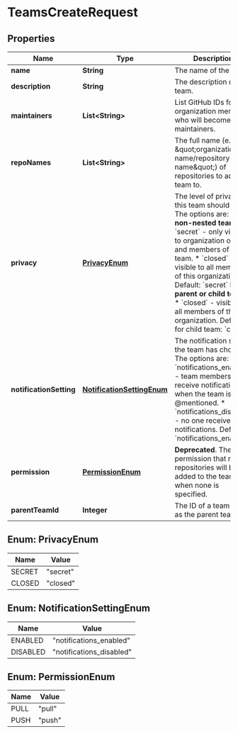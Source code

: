 

# TeamsCreateRequest


## Properties

| Name | Type | Description | Notes |
|------------ | ------------- | ------------- | -------------|
|**name** | **String** | The name of the team. |  |
|**description** | **String** | The description of the team. |  [optional] |
|**maintainers** | **List&lt;String&gt;** | List GitHub IDs for organization members who will become team maintainers. |  [optional] |
|**repoNames** | **List&lt;String&gt;** | The full name (e.g., \&quot;organization-name/repository-name\&quot;) of repositories to add the team to. |  [optional] |
|**privacy** | [**PrivacyEnum**](#PrivacyEnum) | The level of privacy this team should have. The options are:   **For a non-nested team:**    * &#x60;secret&#x60; - only visible to organization owners and members of this team.    * &#x60;closed&#x60; - visible to all members of this organization.   Default: &#x60;secret&#x60;   **For a parent or child team:**    * &#x60;closed&#x60; - visible to all members of this organization.   Default for child team: &#x60;closed&#x60; |  [optional] |
|**notificationSetting** | [**NotificationSettingEnum**](#NotificationSettingEnum) | The notification setting the team has chosen. The options are:    * &#x60;notifications_enabled&#x60; - team members receive notifications when the team is @mentioned.    * &#x60;notifications_disabled&#x60; - no one receives notifications.   Default: &#x60;notifications_enabled&#x60; |  [optional] |
|**permission** | [**PermissionEnum**](#PermissionEnum) | **Deprecated**. The permission that new repositories will be added to the team with when none is specified. |  [optional] |
|**parentTeamId** | **Integer** | The ID of a team to set as the parent team. |  [optional] |



## Enum: PrivacyEnum

| Name | Value |
|---- | -----|
| SECRET | &quot;secret&quot; |
| CLOSED | &quot;closed&quot; |



## Enum: NotificationSettingEnum

| Name | Value |
|---- | -----|
| ENABLED | &quot;notifications_enabled&quot; |
| DISABLED | &quot;notifications_disabled&quot; |



## Enum: PermissionEnum

| Name | Value |
|---- | -----|
| PULL | &quot;pull&quot; |
| PUSH | &quot;push&quot; |



